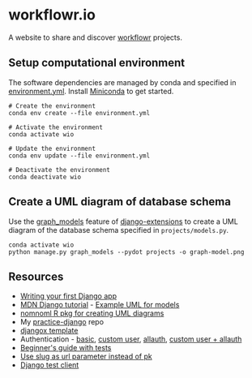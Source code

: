 # workflowr.io

A website to share and discover [workflowr][] projects.

[workflowr]: https://github.com/jdblischak/worklfowr

## Setup computational environment

The software dependencies are managed by conda and specified in
[environment.yml](environment.yml). Install [Miniconda][] to get started.

```
# Create the environment
conda env create --file environment.yml

# Activate the environment
conda activate wio

# Update the environment
conda env update --file environment.yml

# Deactivate the environment
conda deactivate wio
```

[Miniconda]: https://docs.conda.io/en/latest/miniconda.html

## Create a UML diagram of database schema

Use the [graph_models][] feature of [django-extensions][] to create a UML
diagram of the database schema specified in `projects/models.py`.

```
conda activate wio
python manage.py graph_models --pydot projects -o graph-model.png
```

[django-extensions]: https://django-extensions.readthedocs.io/
[graph_models]: https://django-extensions.readthedocs.io/en/latest/graph_models.html

## Resources

* [Writing your first Django app](https://docs.djangoproject.com/en/2.2/intro/tutorial01/)
* [MDN Django tutorial](https://developer.mozilla.org/en-US/docs/Learn/Server-side/Django) -
[Example UML for models](https://developer.mozilla.org/en-US/docs/Learn/Server-side/Django/Models)
* [nomnoml R pkg for creating UML diagrams](https://github.com/javierluraschi/nomnoml)
* My [practice-django](https://github.com/jdblischak/practice-django) repo
* [djangox template](https://github.com/wsvincent/djangox)
* Authentication - [basic](https://wsvincent.com/django-user-authentication-tutorial-login-and-logout/),
[custom user](https://wsvincent.com/django-custom-user-model-tutorial/),
[allauth](https://wsvincent.com/django-allauth-tutorial/),
[custom user + allauth](https://wsvincent.com/django-allauth-tutorial-custom-user-model/)
* [Beginner's guide with tests](https://simpleisbetterthancomplex.com/series/2017/09/18/a-complete-beginners-guide-to-django-part-3.html)
* [Use slug as url parameter instead of pk](https://www.agiliq.com/blog/2019/01/django-when-and-how-use-detailview/#use-slug-as-url-parameter-instead-of-pk)
* [Django test client](https://docs.djangoproject.com/en/3.0/topics/testing/tools/)

